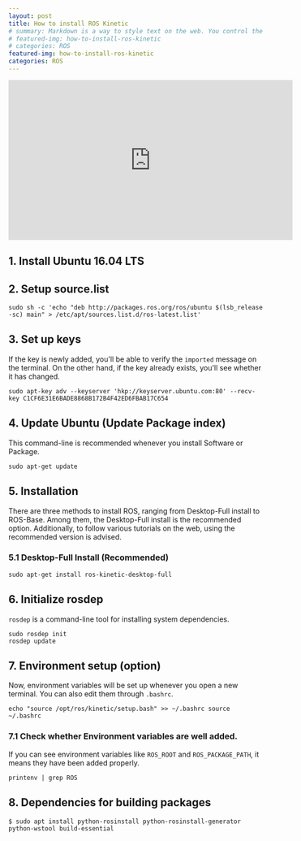 ```yaml
---
layout: post
title: How to install ROS Kinetic
# summary: Markdown is a way to style text on the web. You control the display of the document; formating words as bold or italic, adding images, and creating lists are just a few of the things we can do with Markdown. Mostly, Markdown is just regular text with a few non-alphabetic characters thrown in.
# featured-img: how-to-install-ros-kinetic
# categories: ROS
featured-img: how-to-install-ros-kinetic
categories: ROS
---
```


<!-- # How to install ROS Kinetic -->

<!-- [![My Video](https://img.youtube.com/vi/qP9JaVhnSS0/maxresdefault.jpg)](https://youtu.be/qP9JaVhnSS0?si=wY5DT3RtE8TeY69m) -->

<div style="text-align: center;">
    <iframe width="560" height="315" src="https://www.youtube.com/embed/qP9JaVhnSS0?si=dZQY2t0PzN7XjXsj" frameborder="0" allowfullscreen></iframe>
</div>

## 1. Install Ubuntu 16.04 LTS

## 2. Setup source.list

```
sudo sh -c 'echo "deb http://packages.ros.org/ros/ubuntu $(lsb_release -sc) main" > /etc/apt/sources.list.d/ros-latest.list'
```

## 3. Set up keys
If the key is newly added, you'll be able to verify the `imported` message on the terminal. On the other hand, if the key already exists, you'll see whether it has changed.

```
sudo apt-key adv --keyserver 'hkp://keyserver.ubuntu.com:80' --recv-key C1CF6E31E6BADE8868B172B4F42ED6FBAB17C654
```

## 4. Update Ubuntu (Update Package index)
This command-line is recommended whenever you install Software or Package.
```
sudo apt-get update
```

## 5. Installation
There are three methods to install ROS, ranging from Desktop-Full install to ROS-Base. Among them, the Desktop-Full install is the recommended option. Additionally, to follow various tutorials on the web, using the recommended version is advised.

### 5.1 Desktop-Full Install (Recommended)
```
sudo apt-get install ros-kinetic-desktop-full
```

## 6. Initialize rosdep
`rosdep` is a command-line tool for installing system dependencies.
```
sudo rosdep init
rosdep update
```

## 7. Environment setup (option)
Now, environment variables will be set up whenever you open a new terminal. You can also edit them through `.bashrc`.
```
echo "source /opt/ros/kinetic/setup.bash" >> ~/.bashrc source ~/.bashrc
```

### 7.1 Check whether Environment variables are well added.
If you can see environment variables like `ROS_ROOT` and `ROS_PACKAGE_PATH`, it means they have been added properly.
```
printenv | grep ROS
``` 

## 8. Dependencies for building packages
```
$ sudo apt install python-rosinstall python-rosinstall-generator python-wstool build-essential
```